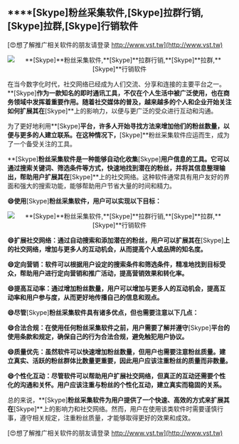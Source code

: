 ## ****[Skype]**粉丝采集软件,**[Skype]**拉群行销,**[Skype]**拉群,**[Skype]**行销软件**

[😍想了解推广相关软件的朋友请登录 http://www.vst.tw](http://www.vst.tw)

 <center><img src="https://vst.tw/MP4/tuiguang/png/1.png" alt="**[Skype]**粉丝采集软件,**[Skype]**拉群行销,**[Skype]**拉群,**[Skype]**行销软件"></center>

在当今数字化时代，社交网络已经成为人们交流、分享和连接的主要平台之一。**[Skype]**作为一款知名的即时通讯工具，不仅在个人生活中被广泛使用，也在商务领域中发挥着重要作用。随着社交媒体的普及，越来越多的个人和企业开始关注如何扩展其在**[Skype]**上的影响力，以便与更广泛的受众进行互动和沟通。

为了更好地利用**[Skype]**平台，许多人开始寻找方法来增加他们的粉丝数量，以便与更多的人建立联系。在这种情况下，**[Skype]**粉丝采集软件应运而生，成为了一个备受关注的工具。

**[Skype]**粉丝采集软件是一种能够自动化收集**[Skype]**用户信息的工具。它可以通过搜索关键词、筛选条件等方式，快速地找到潜在的粉丝，并将其信息整理输出，帮助用户扩展其在**[Skype]**上的社交网络。这种软件通常具有用户友好的界面和强大的搜索功能，能够帮助用户节省大量的时间和精力。

**😄使用**[Skype]**粉丝采集软件，用户可以实现以下目标：**

 <center><img src="https://vst.tw/MP4/tuiguang/png/4.png" alt="**[Skype]**粉丝采集软件,**[Skype]**拉群行销,**[Skype]**拉群,**[Skype]**行销软件"></center>

**😄扩展社交网络：通过自动搜索和添加潜在的粉丝，用户可以扩展其在**[Skype]**上的社交网络，增加与更多人的互动机会，从而提高个人或品牌的知名度。**

**😄定向营销：软件可以根据用户设定的搜索条件和筛选条件，精准地找到目标受众，帮助用户进行定向营销和推广活动，提高营销效果和转化率。**

**😄提高互动率：通过增加粉丝数量，用户可以增加与更多人的互动机会，提高互动率和用户参与度，从而更好地传播自己的信息和观点。**

**😄尽管**[Skype]**粉丝采集软件具有诸多优点，但也需要注意以下几点：**

**😄合法合规：在使用任何粉丝采集软件之前，用户需要了解并遵守**[Skype]**平台的使用条款和规定，确保自己的行为合法合规，避免触犯用户协议。**

**😄质量优先：虽然软件可以快速增加粉丝数量，但用户也需要注意粉丝质量。建立真实、活跃的粉丝群体比数量更重要，因此用户应该注重粉丝的质量而非数量。**

**😄个性化互动：尽管软件可以帮助用户扩展社交网络，但真正的互动还需要个性化的沟通和关怀。用户应该注重与粉丝的个性化互动，建立真实而稳固的关系。**

总的来说，**[Skype]**粉丝采集软件为用户提供了一个快速、高效的方式来扩展其在**[Skype]**上的影响力和社交网络。然而，用户在使用该类软件时需要谨慎行事，遵守相关规定，注重粉丝质量，才能够取得更好的效果和成效。

[😍想了解推广相关软件的朋友请登录 http://www.vst.tw](http://www.vst.tw)



